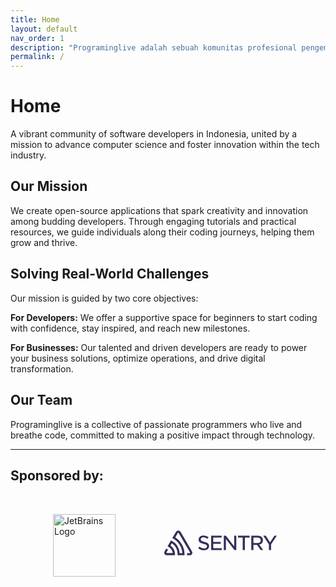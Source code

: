 ```yaml
---
title: Home
layout: default
nav_order: 1
description: "Programinglive adalah sebuah komunitas profesional pengembang perangkat lunak yang berdomisili di Indonesia, berkomitmen untuk berkontribusi pada kemajuan ilmu komputer di Indonesia."
permalink: /
---
```


# **Home**

A vibrant community of software developers in Indonesia, united by a mission to advance computer science and foster innovation within the tech industry.

## Our Mission

We create open-source applications that spark creativity and innovation among budding developers. Through engaging tutorials and practical resources, we guide individuals along their coding journeys, helping them grow and thrive.

## Solving Real-World Challenges

Our mission is guided by two core objectives:

**For Developers:** We offer a supportive space for beginners to start coding with confidence, stay inspired, and reach new milestones.

**For Businesses:** Our talented and driven developers are ready to power your business solutions, optimize operations, and drive digital transformation.

## Our Team

Programinglive is a collective of passionate programmers who live and breathe code, committed to making a positive impact through technology.

---

## Sponsored by:

<div style="display: flex; justify-content: space-evenly; padding-top:1rem;">
    <a href="https://www.jetbrains.com/?utm_source=programinglive" style="margin-top:1rem;">
        <img src="https://resources.jetbrains.com/storage/products/company/brand/logos/jb_beam.svg" width="100"  alt="JetBrains Logo" />
    </a>
    <a href="https://sentry.io/?utm_source=programinglive" style="margin-top:2rem;">
        <svg class="css-lfbo6j e1igk8x04" xmlns="http://www.w3.org/2000/svg" viewBox="0 0 222 66" width="200" height="60"><path d="M29,2.26a4.67,4.67,0,0,0-8,0L14.42,13.53A32.21,32.21,0,0,1,32.17,40.19H27.55A27.68,27.68,0,0,0,12.09,17.47L6,28a15.92,15.92,0,0,1,9.23,12.17H4.62A.76.76,0,0,1,4,39.06l2.94-5a10.74,10.74,0,0,0-3.36-1.9l-2.91,5a4.54,4.54,0,0,0,1.69,6.24A4.66,4.66,0,0,0,4.62,44H19.15a19.4,19.4,0,0,0-8-17.31l2.31-4A23.87,23.87,0,0,1,23.76,44H36.07a35.88,35.88,0,0,0-16.41-31.8l4.67-8a.77.77,0,0,1,1.05-.27c.53.29,20.29,34.77,20.66,35.17a.76.76,0,0,1-.68,1.13H40.6q.09,1.91,0,3.81h4.78A4.59,4.59,0,0,0,50,39.43a4.49,4.49,0,0,0-.62-2.28Z M124.32,28.28,109.56,9.22h-3.68V34.77h3.73V15.19l15.18,19.58h3.26V9.22h-3.73ZM87.15,23.54h13.23V20.22H87.14V12.53h14.93V9.21H83.34V34.77h18.92V31.45H87.14ZM71.59,20.3h0C66.44,19.06,65,18.08,65,15.7c0-2.14,1.89-3.59,4.71-3.59a12.06,12.06,0,0,1,7.07,2.55l2-2.83a14.1,14.1,0,0,0-9-3c-5.06,0-8.59,3-8.59,7.27,0,4.6,3,6.19,8.46,7.52C74.51,24.74,76,25.78,76,28.11s-2,3.77-5.09,3.77a12.34,12.34,0,0,1-8.3-3.26l-2.25,2.69a15.94,15.94,0,0,0,10.42,3.85c5.48,0,9-2.95,9-7.51C79.75,23.79,77.47,21.72,71.59,20.3ZM195.7,9.22l-7.69,12-7.64-12h-4.46L186,24.67V34.78h3.84V24.55L200,9.22Zm-64.63,3.46h8.37v22.1h3.84V12.68h8.37V9.22H131.08ZM169.41,24.8c3.86-1.07,6-3.77,6-7.63,0-4.91-3.59-8-9.38-8H154.67V34.76h3.8V25.58h6.45l6.48,9.2h4.44l-7-9.82Zm-10.95-2.5V12.6h7.17c3.74,0,5.88,1.77,5.88,4.84s-2.29,4.86-5.84,4.86Z" transform="translate(11, 11)" fill="#362d59"></path></svg>
    </a>
</div>